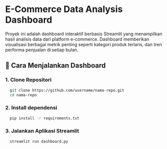 # E-Commerce Data Analysis Dashboard

Proyek ini adalah dashboard interaktif berbasis Streamlit yang menampilkan hasil analisis data dari platform e-commerce. Dashboard memberikan visualisasi berbagai metrik penting seperti kategori produk terlaris, dan tren performa penjualan di setiap bulan.

## 🚀 Cara Menjalankan Dashboard

### 1. Clone Repositori 
```bash
  git clone https://github.com/username/nama-repo.git
  cd nama-repo
```

### 2. Install dependensi
```bash
  pip install -r requirements.txt
```

### 3. Jalankan Aplikasi Streamlit

```bash
  streamlit run dashboard.py
```

